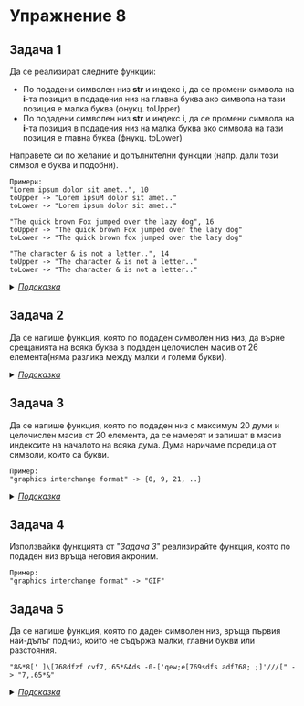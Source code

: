 # Упражнение 8

## Задача 1 
Да се реализират следните функции:
- По подадени символен низ **str** и индекс **i**, да се промени символа на **i**-та позиция в подадения низ на главна буква ако символа на тази позиция е малка буква (фнукц. toUpper)
- По подадени символен низ **str** и индекс **i**, да се промени символа на **i**-та позиция в подадения низ на малка буква ако символа на тази позиция е главна буква (фнукц. toLower)

Направете си по желание и допълнителни функции (напр. дали този символ е буква и подобни).

```
Примери:
"Lorem ipsum dolor sit amet..", 10
toUpper -> "Lorem ipsuM dolor sit amet.."
toLower -> "Lorem ipsum dolor sit amet.."

"The quick brown Fox jumped over the lazy dog", 16
toUpper -> "The quick brown Fox jumped over the lazy dog"
toLower -> "The quick brown fox jumped over the lazy dog"

"The character & is not a letter..", 14
toUpper -> "The character & is not a letter.."
toLower -> "The character & is not a letter.."

```

<details><summary><i><u>Подсказка</u></i></summary>
&nbsp;&nbsp;&nbsp;&nbsp;&nbsp;Щом искаме нещо подадено да променяме следователно като какво ще го подадем?<br>
&nbsp;&nbsp;&nbsp;&nbsp;&nbsp;Сравняването на символи е еквивалентно със сравняването на числа (защо ли?)
</details>

## Задача 2
Да се напише функция, която по подаден символен низ низ, да върне срещанията на всяка буква в подаден целочислен масив от 26 елемента(няма разлика между малки и големи букви).

<details><summary><i><u>Подсказка</u></i></summary>
&nbsp;&nbsp;&nbsp;&nbsp;&nbsp;Съпоставете на всяка буква елемент в масива.
</details>

## Задача 3
Да се напише функция, която по подаден низ с максимум 20 думи и целочислен масив от 20 елемента, да се намерят и запишат в масив индексите на началото на всяка дума. Дума наричаме поредица от символи, които са букви.

```
Пример:
"graphics interchange format" -> {0, 9, 21, ..}
```

<details><summary><i><u>Подсказка</u></i></summary>
&nbsp;&nbsp;&nbsp;&nbsp;&nbsp;При преход от символ, който не е буква към символ, който е буква, е началото на дума
</details>

## Задача 4
Използвайки функцията от "*Задача 3*" реализирайте функция, която по подаден низ връща неговия акроним. 

```
Пример:
"graphics interchange format" -> "GIF"
```

## Задача 5
Да се напише функция, която по даден символен низ, връща първия най-дълъг подниз, който не съдържа малки, главни букви или разстояния.

```
"8&*8[' ]\[768dfzf cvf7,.65*&Ads -0-['qew;e[769sdfs adf768; ;]'///[" -> "7,.65*&"
```

<details><summary><i><u>Подсказка</u></i></summary>
&nbsp;&nbsp;&nbsp;&nbsp;&nbsp;Намерете началния и крайния индекс на една дума и тяхната разлика по модул е дължината - 1 на думата.
</details>
